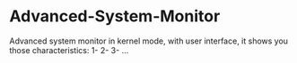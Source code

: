 # Advanced-System-Monitor
Advanced system monitor in kernel mode, with user interface, it shows you those characteristics:
1-
2-
3-
...
